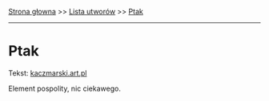 [Strona głowna](../index.md) >> [Lista utworów](../list.md) >> [Ptak](499.md)

---

# Ptak

Tekst: [kaczmarski.art.pl](https://www.kaczmarski.art.pl/tworczosc/wiersze/ptak/)

Element pospolity, nic ciekawego.